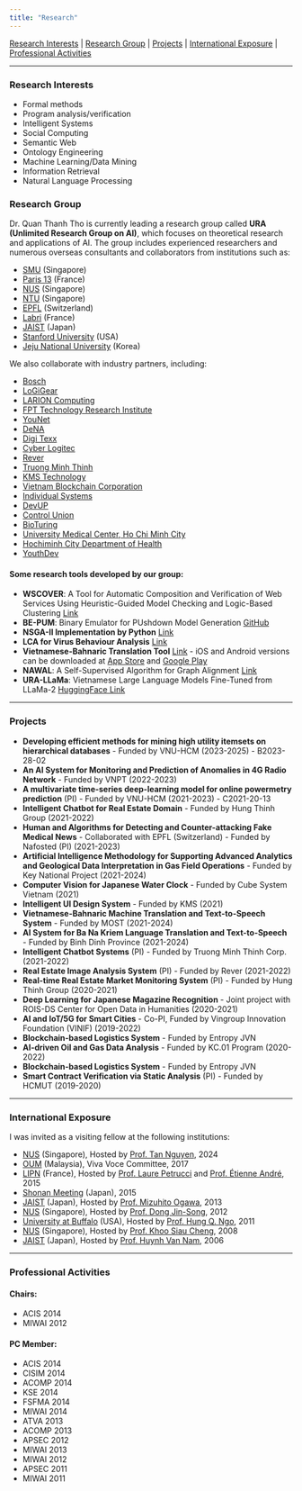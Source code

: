 ```yaml
---
title: "Research"
---
```


[Research Interests](#research-interests) | [Research Group](#research-group) | [Projects](#projects) | [International Exposure](#international-exposure) | [Professional Activities](#professional-activities)

---

### Research Interests
- Formal methods
- Program analysis/verification
- Intelligent Systems
- Social Computing
- Semantic Web
- Ontology Engineering
- Machine Learning/Data Mining
- Information Retrieval
- Natural Language Processing

### Research Group

Dr. Quan Thanh Tho is currently leading a research group called **URA (Unlimited Research Group on AI)**, which focuses on theoretical research and applications of AI. The group includes experienced researchers and numerous overseas consultants and collaborators from institutions such as:

- [SMU](https://www.smu.edu.sg/) (Singapore)
- [Paris 13](http://www.univ-paris13.fr/) (France)
- [NUS](http://www.comp.nus.edu.sg/) (Singapore)
- [NTU](http://www.ntu.edu.sg/) (Singapore)
- [EPFL](http://www.epfl.ch/index.en.html) (Switzerland)
- [Labri](http://www.labri.fr/) (France)
- [JAIST](http://www.jaist.ac.jp/) (Japan)
- [Stanford University](https://www.stanford.edu//) (USA)
- [Jeju National University](https://www.jejunu.ac.kr/eng/index.htm) (Korea)

We also collaborate with industry partners, including:

- [Bosch](https://www.bosch.com.vn/)
- [LoGiGear](http://www.logigear.vn/)
- [LARION Computing](http://www.elarion.com/)
- [FPT Technology Research Institute](http://ftri.fpt.edu.vn/)
- [YouNet](http://www.younetco.com/)
- [DeNA](https://dena.com/intl/company/overview/)
- [Digi Texx](https://digi-texx.vn/)
- [Cyber Logitec](http://www.cyberlogitec.com.vn/)
- [Rever](http://rever.com.vn/)
- [Truong Minh Thinh](https://truongminhthinh.com/)
- [KMS Technology](https://www.kms-technology.com/)
- [Vietnam Blockchain Corporation](http://vietnamblockchain.asia/)
- [Individual Systems](https://indivisys.vn/)
- [DevUP](https://www.devup.vn/)
- [Control Union](https://www.controlunion.com/vietnam/)
- [BioTuring](https://bioturing.com/)
- [University Medical Center, Ho Chi Minh City](https://ump.edu.vn/)
- [Hochiminh City Department of Health](https://medinet.hochiminhcity.gov.vn/Default.aspx)
- [YouthDev](https://youthdev.net/vi/)

#### Some research tools developed by our group:
- **WSCOVER**: A Tool for Automatic Composition and Verification of Web Services Using Heuristic-Guided Model Checking and Logic-Based Clustering [Link](http://www.cse.hcmut.edu.vn/wscover/)
- **BE-PUM**: Binary Emulator for PUshdown Model Generation [GitHub](https://github.com/NMHai/BE-PUM)
- **NSGA-II Implementation by Python** [Link](https://pypi.org/project/nsga-2/)
- **LCA for Virus Behaviour Analysis** [Link](http://marchgen.3forcom.info/)
- **Vietnamese-Bahnaric Translation Tool** [Link](https://www.ura.hcmut.edu.vn/bahnar/nmt/) - iOS and Android versions can be downloaded at [App Store](https://apps.apple.com/vn/app/d%E1%BB%8Bch-thu%E1%BA%ADt-ba-na/id6462193072?l=vi) and [Google Play](https://play.google.com/store/apps/details?id=com.hcmut.bahnar&pli=1)
- **NAWAL**: A Self-Supervised Algorithm for Graph Alignment [Link](https://drive.google.com/drive/folders/1hmcl4uW5cvzLy--TGeg-vlBI4Ca0j8W4?fbclid=IwAR0-Zs8qEz3aN_QZ_CZKHotvtM8gHJxBhAvPth0B0xcxMTubX9UXW-3_OC4)
- **URA-LLaMa**: Vietnamese Large Language Models Fine-Tuned from LLaMa-2 [HuggingFace Link](https://huggingface.co/ura-hcmut)

---

### Projects
- **Developing efficient methods for mining high utility itemsets on hierarchical databases** - Funded by VNU-HCM (2023-2025) - B2023-28-02
- **An AI System for Monitoring and Prediction of Anomalies in 4G Radio Network** - Funded by VNPT (2022-2023)
- **A multivariate time-series deep-learning model for online powermetry prediction** (PI) - Funded by VNU-HCM (2021-2023) - C2021-20-13
- **Intelligent Chatbot for Real Estate Domain** - Funded by Hung Thinh Group (2021-2022)
- **Human and Algorithms for Detecting and Counter-attacking Fake Medical News** - Collaborated with EPFL (Switzerland) - Funded by Nafosted (PI) (2021-2023)
- **Artificial Intelligence Methodology for Supporting Advanced Analytics and Geological Data Interpretation in Gas Field Operations** - Funded by Key National Project (2021-2024)
- **Computer Vision for Japanese Water Clock** - Funded by Cube System Vietnam (2021)
- **Intelligent UI Design System** - Funded by KMS (2021)
- **Vietnamese-Bahnaric Machine Translation and Text-to-Speech System** - Funded by MOST (2021-2024)
- **AI System for Ba Na Kriem Language Translation and Text-to-Speech** - Funded by Binh Dinh Province (2021-2024)
- **Intelligent Chatbot Systems** (PI) - Funded by Truong Minh Thinh Corp. (2021-2022)
- **Real Estate Image Analysis System** (PI) - Funded by Rever (2021-2022)
- **Real-time Real Estate Market Monitoring System** (PI) - Funded by Hung Thinh Group (2020-2021)
- **Deep Learning for Japanese Magazine Recognition** - Joint project with ROIS-DS Center for Open Data in Humanities (2020-2021)
- **AI and IoT/5G for Smart Cities** - Co-PI, Funded by Vingroup Innovation Foundation (VINIF) (2019-2022)
- **Blockchain-based Logistics System** - Funded by Entropy JVN
- **AI-driven Oil and Gas Data Analysis** - Funded by KC.01 Program (2020-2022)
- **Blockchain-based Logistics System** - Funded by Entropy JVN
- **Smart Contract Verification via Static Analysis** (PI) - Funded by HCMUT (2019-2020)

---

### International Exposure
I was invited as a visiting fellow at the following institutions:
- [NUS](https://nus.edu.sg/) (Singapore), Hosted by [Prof. Tan Nguyen](https://tanmnguyen89.github.io/), 2024
- [OUM](https://http://www.oum.edu.my/) (Malaysia), Viva Voce Committee, 2017
- [LIPN](https://lipn.univ-paris13.fr/en/) (France), Hosted by [Prof. Laure Petrucci](https://lipn.univ-paris13.fr/~petrucci/index-en.html) and [Prof. Étienne André](http://lipn.univ-paris13.fr/~andre/), 2015
- [Shonan Meeting](http://shonan.nii.ac.jp/shonan/report/no-2015-4/) (Japan), 2015
- [JAIST](http://www.jaist.ac.jp/index-e.html/) (Japan), Hosted by [Prof. Mizuhito Ogawa](http://www.jaist.ac.jp/~mizuhito/), 2013
- [NUS](http://www.nus.edu.sg/) (Singapore), Hosted by [Prof. Dong Jin-Song](http://www.comp.nus.edu.sg/~dongjs/), 2012
- [University at Buffalo](http://www.buffalo.edu/) (USA), Hosted by [Prof. Hung Q. Ngo](http://www.cse.buffalo.edu/~hungngo/), 2011
- [NUS](http://www.nus.edu.sg/) (Singapore), Hosted by [Prof. Khoo Siau Cheng](http://www.comp.nus.edu.sg/~khoosc/), 2008
- [JAIST](http://www.jaist.ac.jp/) (Japan), Hosted by [Prof. Huynh Van Nam](http://www.jaist.ac.jp/~huynh/), 2006

---

### Professional Activities

#### Chairs:
- ACIS 2014
- MIWAI 2012

#### PC Member:
- ACIS 2014
- CISIM 2014
- ACOMP 2014
- KSE 2014
- FSFMA 2014
- MIWAI 2014
- ATVA 2013
- ACOMP 2013
- APSEC 2012
- MIWAI 2013
- MIWAI 2012
- APSEC 2011
- MIWAI 2011
